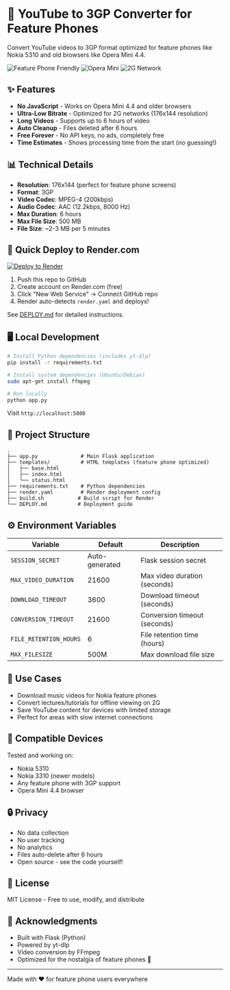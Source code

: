 # 📱 YouTube to 3GP Converter for Feature Phones

Convert YouTube videos to 3GP format optimized for feature phones like Nokia 5310 and old browsers like Opera Mini 4.4.

![Feature Phone Friendly](https://img.shields.io/badge/Nokia%205310-Compatible-green)
![Opera Mini](https://img.shields.io/badge/Opera%20Mini%204.4-Compatible-blue)
![2G Network](https://img.shields.io/badge/2G%20Network-Optimized-orange)

## ✨ Features

- **No JavaScript** - Works on Opera Mini 4.4 and older browsers
- **Ultra-Low Bitrate** - Optimized for 2G networks (176x144 resolution)
- **Long Videos** - Supports up to 6 hours of video
- **Auto Cleanup** - Files deleted after 6 hours
- **Free Forever** - No API keys, no ads, completely free
- **Time Estimates** - Shows processing time from the start (no guessing!)

## 📊 Technical Details

- **Resolution**: 176x144 (perfect for feature phone screens)
- **Format**: 3GP
- **Video Codec**: MPEG-4 (200kbps)
- **Audio Codec**: AAC (12.2kbps, 8000 Hz)
- **Max Duration**: 6 hours
- **Max File Size**: 500 MB
- **File Size**: ~2-3 MB per 5 minutes

## 🚀 Quick Deploy to Render.com

[![Deploy to Render](https://render.com/images/deploy-to-render-button.svg)](https://render.com)

1. Push this repo to GitHub
2. Create account on Render.com (free)
3. Click "New Web Service" → Connect GitHub repo
4. Render auto-detects `render.yaml` and deploys!

See [DEPLOY.md](DEPLOY.md) for detailed instructions.

## 🖥️ Local Development

```bash
# Install Python dependencies (includes yt-dlp)
pip install -r requirements.txt

# Install system dependencies (Ubuntu/Debian)
sudo apt-get install ffmpeg

# Run locally
python app.py
```

Visit `http://localhost:5000`

## 📁 Project Structure

```
.
├── app.py              # Main Flask application
├── templates/          # HTML templates (feature phone optimized)
│   ├── base.html
│   ├── index.html
│   └── status.html
├── requirements.txt    # Python dependencies
├── render.yaml         # Render deployment config
├── build.sh           # Build script for Render
└── DEPLOY.md          # Deployment guide
```

## ⚙️ Environment Variables

| Variable | Default | Description |
|----------|---------|-------------|
| `SESSION_SECRET` | Auto-generated | Flask session secret |
| `MAX_VIDEO_DURATION` | 21600 | Max video duration (seconds) |
| `DOWNLOAD_TIMEOUT` | 3600 | Download timeout (seconds) |
| `CONVERSION_TIMEOUT` | 21600 | Conversion timeout (seconds) |
| `FILE_RETENTION_HOURS` | 6 | File retention time (hours) |
| `MAX_FILESIZE` | 500M | Max download file size |

## 🎯 Use Cases

- Download music videos for Nokia feature phones
- Convert lectures/tutorials for offline viewing on 2G
- Save YouTube content for devices with limited storage
- Perfect for areas with slow internet connections

## 📱 Compatible Devices

Tested and working on:
- Nokia 5310
- Nokia 3310 (newer models)
- Any feature phone with 3GP support
- Opera Mini 4.4 browser

## 🔒 Privacy

- No data collection
- No user tracking
- No analytics
- Files auto-delete after 6 hours
- Open source - see the code yourself!

## 📝 License

MIT License - Free to use, modify, and distribute

## 🙏 Acknowledgments

- Built with Flask (Python)
- Powered by yt-dlp
- Video conversion by FFmpeg
- Optimized for the nostalgia of feature phones 📱

---

Made with ❤️ for feature phone users everywhere
